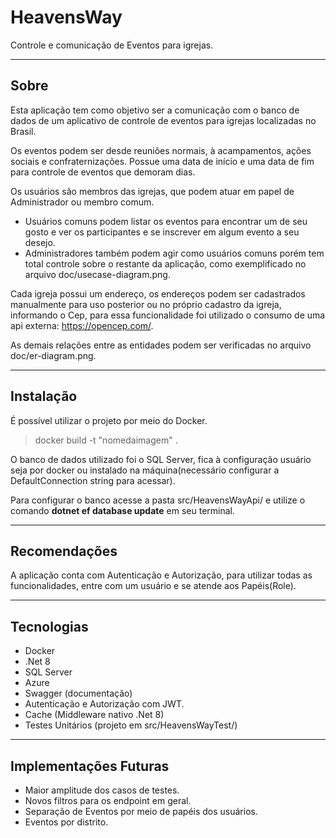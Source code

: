 # HeavensWay

Controle e comunicação de Eventos para igrejas.

---

## Sobre
Esta aplicação tem como objetivo ser a comunicação com o banco de dados de um aplicativo de controle de eventos para igrejas localizadas no Brasil.

Os eventos podem ser desde reuniões normais, à acampamentos, ações sociais e confraternizações. Possue uma data de início e uma data de fim para controle de eventos que demoram dias.

Os usuários são membros das igrejas, que podem atuar em papel de Administrador ou membro comum.

- Usuários comuns podem listar os eventos para encontrar um de seu gosto e ver os participantes e se inscrever em algum evento a seu desejo.
- Administradores também podem agir como usuários comuns porém tem total controle sobre o restante da aplicação, como exemplificado no arquivo doc/usecase-diagram.png.

Cada igreja possui um endereço, os endereços podem ser cadastrados manualmente para uso posterior ou no próprio cadastro da igreja, informando o Cep, para essa funcionalidade foi utilizado o consumo de uma api externa: https://opencep.com/.

As demais relações entre as entidades podem ser verificadas no arquivo doc/er-diagram.png.

---

## Instalação
É possível utilizar o projeto por meio do Docker.
> docker build -t "nomedaimagem" .

O banco de dados utilizado foi o SQL Server, fica à configuração usuário seja por docker ou instalado na máquina(necessário configurar a DefaultConnection string para acessar).

Para configurar o banco  acesse a pasta src/HeavensWayApi/ e utilize o comando **dotnet ef database update** em seu terminal.

---

## Recomendações
A aplicação conta com Autenticação e Autorização, para utilizar todas as funcionalidades, entre com um usuário e se atende aos Papéis(Role).


---

## Tecnologias

- Docker
- .Net 8
- SQL Server
- Azure
- Swagger (documentação)
- Autenticação e Autorização com JWT.
- Cache (Middleware nativo .Net 8)
- Testes Unitários (projeto em src/HeavensWayTest/)

---

## Implementações Futuras

- Maior amplitude dos casos de testes.
- Novos filtros para os endpoint em geral.
- Separação de Eventos por meio de papéis dos usuários.
- Eventos por distrito.
